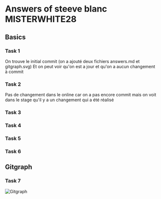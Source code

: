 # Answers of steeve blanc MISTERWHITE28

## Basics
### Task 1
On trouve le initial commit (on a ajouté deux fichiers answers.md et gitgraph.svg)
Et on peut voir qu'on est a jour et qu'on a aucun changement à commit

### Task 2
Pas de changement dans le online car on a pas encore commit mais on voit dans le stage qu'il y a un changement qui a été réalisé

### Task 3

### Task 4

### Task 5

### Task 6

## Gitgraph

### Task 7

![Gitgraph](img/gitgraph.svg)